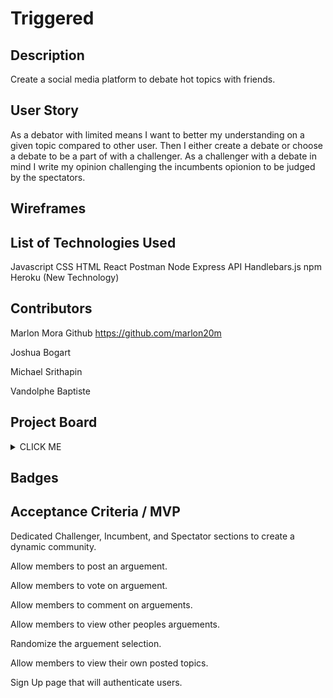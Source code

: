 # Triggered 

## Description 

Create a social media platform to debate hot topics with friends. 

## User Story 

As a debator with limited means I want to better my understanding on a given topic compared to other user.
Then I either create a debate or choose a debate to be a part of with a challenger.
As a challenger with a debate in mind I write my opinion challenging the incumbents opionion to be judged by the spectators.

## Wireframes


## List of Technologies Used

Javascript
CSS 
HTML
React
Postman
Node
Express
API
Handlebars.js
npm
Heroku
(New Technology)

## Contributors

Marlon Mora Github https://github.com/marlon20m

Joshua Bogart 

Michael Srithapin 

Vandolphe Baptiste

## Project Board

<details><summary>CLICK ME</summary>
<p>

![GitHub Logo](/Images/Flowchart.JPG)
![GitHub Logo](/Images/homepage.JPG)
![GitHub Logo](/Images/postPage.JPG)
![GitHub Logo](/Images/resultsPage.JPG)

</p>
</details>

## Badges



## Acceptance Criteria / MVP

Dedicated Challenger, Incumbent, and Spectator sections to create a dynamic community.

Allow members to post an arguement.

Allow members to vote on arguement.

Allow members to comment on arguements.

Allow members to view other peoples arguements.

Randomize the arguement selection. 

Allow members to view their own posted topics. 

Sign Up page that will authenticate users.


